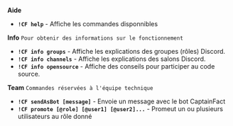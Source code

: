 **Aide**

- **`!CF help`** - Affiche les commandes disponnibles

**Info**
`Pour obtenir des informations sur le fonctionnement`

- **`!CF info groups`** - Affiche les explications des groupes (rôles) Discord.
- **`!CF info channels`** - Affiche les explications des salons Discord.
- **`!CF info opensource`** - Affiche des conseils pour participer au code source.

**Team**
`Commandes réservées à l'équipe technique`

- **`!CF sendAsBot [message]`** - Envoie un message avec le bot CaptainFact
- **`!CF promote [@role] [@user1] [@user2]...`** - Promeut un ou plusieurs utilisateurs au rôle donné
